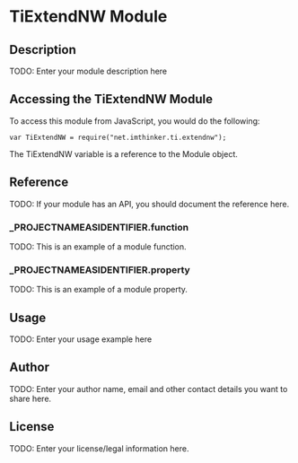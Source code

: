 # TiExtendNW Module

## Description

TODO: Enter your module description here

## Accessing the TiExtendNW Module

To access this module from JavaScript, you would do the following:

	var TiExtendNW = require("net.imthinker.ti.extendnw");

The TiExtendNW variable is a reference to the Module object.	

## Reference

TODO: If your module has an API, you should document
the reference here.

### ___PROJECTNAMEASIDENTIFIER__.function

TODO: This is an example of a module function.

### ___PROJECTNAMEASIDENTIFIER__.property

TODO: This is an example of a module property.

## Usage

TODO: Enter your usage example here

## Author

TODO: Enter your author name, email and other contact
details you want to share here. 

## License

TODO: Enter your license/legal information here.
